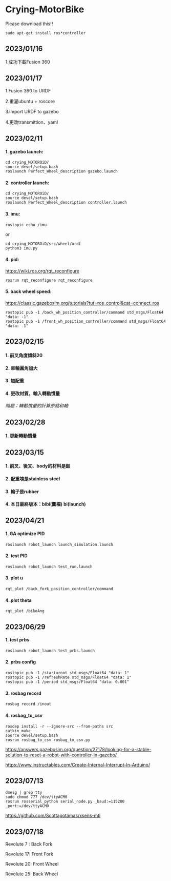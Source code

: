 # Crying-MotorBike

Please download this!!

    sudo apt-get install ros*controller

## 2023/01/16
1.成功下載Fusion 360

## 2023/01/17 
1.Fusion 360 to URDF

2.重灌ubuntu + roscore

3.import URDF to gazebo

4.更改transmittion、yaml

## 2023/02/11 

#### 1. gazebo launch:

    cd crying_MOTOROiD/
    source devel/setup.bash
    roslaunch Perfect_Wheel_description gazebo.launch
    
#### 2. controller launch:

    cd crying_MOTOROiD/
    source devel/setup.bash
    roslaunch Perfect_Wheel_description controller.launch
    
#### 3. imu:

    rostopic echo /imu
    
or
    
    cd crying_MOTOROiD/src/wheel/urdf
    python3 imu.py
    
#### 4. pid:
https://wiki.ros.org/rqt_reconfigure

    rosrun rqt_reconfigure rqt_reconfigure
    
#### 5. back wheel speed:
https://classic.gazebosim.org/tutorials?tut=ros_control&cat=connect_ros

    rostopic pub -1 /back_wh_position_controller/command std_msgs/Float64 "data: -1"
    rostopic pub -1 /front_wh_position_controller/command std_msgs/Float64 "data: -1"

    
## 2023/02/15 

#### 1. 前叉角度傾斜20

#### 2. 車輪圓角加大

#### 3. 加配重

#### 4. 更改材質，輸入轉動慣量

*問題：轉動慣量的計算原點和軸*


## 2023/02/28

#### 1. 更新轉動慣量

## 2023/03/15

#### 1. 前叉、後叉、body的材料是鋁
#### 2. 配重塊是stainless steel
#### 3. 輪子是rubber
#### 4. 本日最終版本：bibi(圖檔) bi(launch)

## 2023/04/21
#### 1. GA optimize PID

    roslaunch robot_launch launch_simulation.launch 
    
#### 2. test PID

    roslaunch robot_launch test_run.launch 
    
#### 3. plot u

    rqt_plot /back_fork_position_controller/command  

#### 4. plot theta   

    rqt_plot /bikeAng

## 2023/06/29
#### 1. test prbs

    roslaunch robot_launch test_prbs.launch 

#### 2. prbs config

    rostopic pub -1 /startornot std_msgs/Float64 "data: 1"
    rostopic pub -1 /refreshRate std_msgs/Float64 "data: 1"
    rostopic pub -1 /period std_msgs/Float64 "data: 0.001"

#### 3. rosbag record

    rosbag record /inout
    
#### 4. rosbag_to_csv

    rosdep install -r --ignore-src --from-paths src
    catkin_make
    source devel/setup.bash
    rosrun rosbag_to_csv rosbag_to_csv.py
    

https://answers.gazebosim.org/question/27178/looking-for-a-stable-solution-to-reset-a-robot-with-controller-in-gazebo/

https://www.instructables.com/Create-Internal-Interrupt-In-Arduino/

## 2023/07/13

    dmesg | grep tty
    sudo chmod 777 /dev/ttyACM0
    rosrun rosserial_python serial_node.py _baud:=115200 _port:=/dev/ttyACM0

https://github.com/Scottapotamas/xsens-mti

## 2023/07/18
Revolute 7 : Back Fork

Revolute 17: Front Fork

Revolute 20: Front Wheel

Revolute 25: Back Wheel
